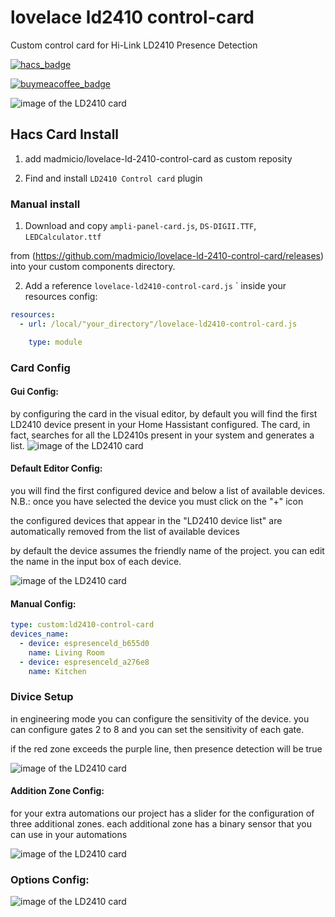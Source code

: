 # lovelace ld2410 control-card
Custom control card for Hi-Link LD2410 Presence Detection

[![hacs_badge](https://img.shields.io/badge/HACS-Custom-41BDF5.svg?style=for-the-badge)](https://github.com/hacs/integration)

[![buymeacoffee_badge](https://img.shields.io/badge/Donate-buymeacoffe-ff813f?style=flat)](https://www.buymeacoffee.com/madmicio)


![image of the LD2410 card](./example/main.png)

## Hacs Card Install

1. add madmicio/lovelace-ld-2410-control-card as custom reposity

2. Find and install `LD2410 Control card` plugin


### Manual install

1. Download and copy `ampli-panel-card.js`, `DS-DIGII.TTF`, `LEDCalculator.ttf`

 from (https://github.com/madmicio/lovelace-ld-2410-control-card/releases) into your custom components  directory.

2. Add a reference `lovelace-ld2410-control-card.js`
` inside your resources config:

  ```yaml
  resources:
    - url: /local/"your_directory"/lovelace-ld2410-control-card.js

      type: module
  ```


### Card Config
#### Gui Config:
by configuring the card in the visual editor, by default you will find the first LD2410 device present in your Home Hassistant configured.
The card, in fact, searches for all the LD2410s present in your system and generates a list.
![image of the LD2410 card](./example/editor.png)

#### Default Editor Config:
you will find the first configured device and below a list of available devices.
N.B.: once you have selected the device you must click on the "+" icon

the configured devices that appear in the "LD2410 device list" are automatically removed from the list of available devices

by default the device assumes the friendly name of the project.
you can edit the name in the input box of each device.

![image of the LD2410 card](./example/editor2.png)


#### Manual Config:
```yaml
type: custom:ld2410-control-card
devices_name:
  - device: espresenceld_b655d0
    name: Living Room
  - device: espresenceld_a276e8
    name: Kitchen
```

### Divice Setup

in engineering mode you can configure the sensitivity of the device.
you can configure gates 2 to 8 and you can set the sensitivity of each gate.

if the red zone exceeds the purple line, then presence detection will be true

![image of the LD2410 card](./example/gates.png)

#### Addition Zone Config:


for your extra automations our project has a slider for the configuration of three additional zones. each additional zone has a binary sensor that you can use in your automations

![image of the LD2410 card](./example/zone.png)

### Options Config:
![image of the LD2410 card](./example/options.png)